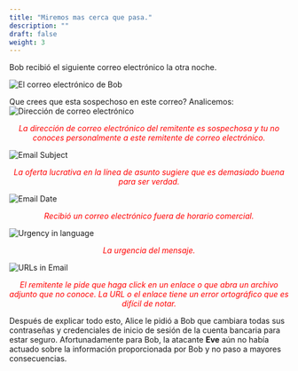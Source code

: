 ```yaml
---
title: "Miremos mas cerca que pasa."
description: ""
draft: false
weight: 3
---
```


Bob recibió el siguiente correo electrónico la otra noche.

![El correo electrónico de Bob](../media/email.png?classes=border,shadow)

Que crees que esta sospechoso en este correo? Analicemos:
![Dirección de correo electrónico](../media/from_address.JPG?classes=border,shadow)


<div style="text-align: center;">
<p style="color:red">
<em>La dirección de correo electrónico del remitente es sospechosa y tu no conoces personalmente a este remitente de correo electrónico.</em></p>
</div>

![Email Subject](../media/subject.JPG?classes=border,shadow)

<div style="text-align: center;">
<p style="color:red">
<em>La oferta lucrativa en la línea de asunto sugiere que es demasiado buena para ser verdad.</em></p>
</div>

![Email Date](../media/date.JPG?classes=border,shadow)

<div style="text-align: center;">
<p style="color:red">
<em>Recibió un correo electrónico fuera de horario comercial.</em></p>
</div>

![Urgency in language](../media/urgency.JPG?classes=border,shadow)

<div style="text-align: center;">
<p style="color:red">
<em>La urgencia del mensaje.</em></p>
</div>

![URLs in Email](../media/url.JPG?classes=border,shadow)

<div style="text-align: center;">
<p style="color:red">
<em>El remitente le pide que haga click en un enlace o que abra un archivo adjunto que no conoce. La URL o el enlace tiene un error ortográfico que es difícil de notar.</em></p>
</div>

Después de explicar todo esto, Alice le pidió a Bob que cambiara todas sus contraseñas y credenciales de inicio de sesión de la cuenta bancaria para estar seguro. Afortunadamente para Bob, la atacante **Eve** aún no había actuado sobre la información proporcionada por Bob y no paso a mayores consecuencias.